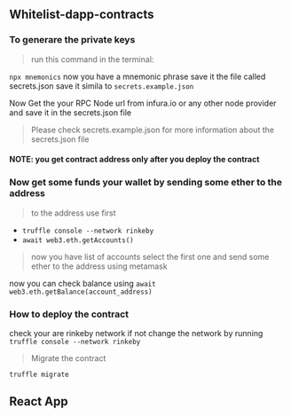 ## Whitelist-dapp-contracts

### To generare the private keys

> run this command in the terminal:

`npx mnemonics`
now you have a mnemonic phrase save it the file called secrets.json save it
simila to `secrets.example.json`

Now Get the your RPC Node url from infura.io or any other node provider and save it in the secrets.json file

> Please check secrets.example.json for more information about the secrets.json file

#### NOTE: you get contract address only after you deploy the contract


### Now get some funds your wallet by sending some ether to the address
> to the address use first 
- `truffle console --network rinkeby`
- `await web3.eth.getAccounts()`

> now you have list of accounts select the first one and send some ether to the address
using metamask

now you can check balance using
`await web3.eth.getBalance(account_address)`

### How to deploy the contract
check your are rinkeby network
if not change the network by running
`truffle console --network rinkeby`

> Migrate the contract

`truffle migrate`

## React App
